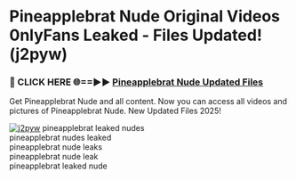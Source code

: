 # Pineapplebrat Nude Original Videos 0nlyFans Leaked - Files Updated! (j2pyw)

<h3>🔴 CLICK HERE 🌐==►► <a href="https://tinyurl.com/5h6xmrr3" rel="nofollow">Pineapplebrat Nude Updated Files</a></h3>

Get Pineapplebrat Nude and all content. Now you can access all videos and pictures of Pineapplebrat Nude. New Updated Files 2025!

[![j2pyw](https://i.imgur.com/KVD873Z.gif)](https://tinyurl.com/5h6xmrr3)
pineapplebrat leaked nudes<br>
pineapplebrat nudes leaked<br>
pineapplebrat nude leaks<br>
pineapplebrat nude leak<br>
pineapplebrat leaked nude